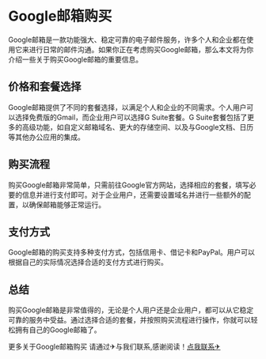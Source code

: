 # Google邮箱购买

Google邮箱是一款功能强大、稳定可靠的电子邮件服务，许多个人和企业都在使用它来进行日常的邮件沟通。如果你正在考虑购买Google邮箱，那么本文将为你介绍一些关于购买Google邮箱的重要信息。

## 价格和套餐选择

Google邮箱提供了不同的套餐选择，以满足个人和企业的不同需求。个人用户可以选择免费版的Gmail，而企业用户可以选择G Suite套餐。G Suite套餐包括了更多的高级功能，如自定义邮箱域名、更大的存储空间、以及与Google文档、日历等其他办公应用的集成。

## 购买流程

购买Google邮箱非常简单，只需前往Google官方网站，选择相应的套餐，填写必要的信息并进行支付即可。对于企业用户，还需要设置域名并进行一些额外的配置，以确保邮箱能够正常运行。

## 支付方式

Google邮箱的购买支持多种支付方式，包括信用卡、借记卡和PayPal。用户可以根据自己的实际情况选择合适的支付方式进行购买。

## 总结

购买Google邮箱是非常值得的，无论是个人用户还是企业用户，都可以从它稳定可靠的服务中受益。通过选择合适的套餐，并按照购买流程进行操作，你就可以轻松拥有自己的Google邮箱了。

更多关于Google邮箱购买 请通过✈与我们联系,感谢阅读！[点我联系✈](https://www.G208.com)